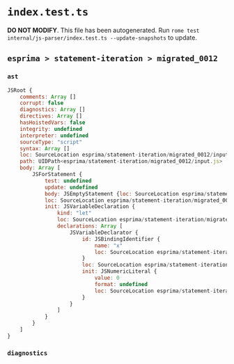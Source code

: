 # `index.test.ts`

**DO NOT MODIFY**. This file has been autogenerated. Run `rome test internal/js-parser/index.test.ts --update-snapshots` to update.

## `esprima > statement-iteration > migrated_0012`

### `ast`

```javascript
JSRoot {
	comments: Array []
	corrupt: false
	diagnostics: Array []
	directives: Array []
	hasHoistedVars: false
	integrity: undefined
	interpreter: undefined
	sourceType: "script"
	syntax: Array []
	loc: SourceLocation esprima/statement-iteration/migrated_0012/input.js 1:0-2:0
	path: UIDPath<esprima/statement-iteration/migrated_0012/input.js>
	body: Array [
		JSForStatement {
			test: undefined
			update: undefined
			body: JSEmptyStatement {loc: SourceLocation esprima/statement-iteration/migrated_0012/input.js 1:16-1:17}
			loc: SourceLocation esprima/statement-iteration/migrated_0012/input.js 1:0-1:17
			init: JSVariableDeclaration {
				kind: "let"
				loc: SourceLocation esprima/statement-iteration/migrated_0012/input.js 1:4-1:13
				declarations: Array [
					JSVariableDeclarator {
						id: JSBindingIdentifier {
							name: "x"
							loc: SourceLocation esprima/statement-iteration/migrated_0012/input.js 1:8-1:9 (x)
						}
						loc: SourceLocation esprima/statement-iteration/migrated_0012/input.js 1:8-1:13
						init: JSNumericLiteral {
							value: 0
							format: undefined
							loc: SourceLocation esprima/statement-iteration/migrated_0012/input.js 1:12-1:13
						}
					}
				]
			}
		}
	]
}
```

### `diagnostics`

```

```
